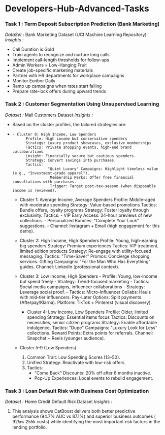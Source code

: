 # Developers-Hub-Advanced-Tasks


### Task 1 : Term Deposit Subscription Prediction (Bank Marketing)
*DataSet :*  Bank Marketing Dataset (UCI Machine Learning Repository)
*Insights :* 

  - Call Duration is Gold
  - Train agents to recognize and nurture long calls
  - Implement call-length thresholds for follow-ups
  - Admin Workers = Low-Hanging Fruit
  - Create job-specific marketing materials
  - Partner with HR departments for workplace campaigns
  - Monitor Euribor Daily
  - Ramp up campaigns when rates start falling
  - Prepare rate-lock offers during upward trends

### Task 2 :  Customer Segmentation Using Unsupervised Learning
*Dataset :*  Mall Customers Dataset
*Insights :*
  - Based on the cluster profiles, the tailored strategies are:
  - 
        - Cluster 0: High Income, Low Spenders
              Profile: High income but conservative spenders
              Strategy: Luxury product showcases, exclusive memberships
              Tactics: Private shopping events, high-end brand collaborations
              insight: Financially secure but cautious spenders.
              Strategy: Convert savings into purchases.
              Tactics:
                        "Quiet Luxury" Campaigns: Highlight timeless value (e.g., "Investment-grade apparel").
                         Membership Perks: Offer free financial consultations with purchases.
                         Trigger: Target post-tax-season (when disposable income is reviewed).
      - Cluster 1: Average Income, Average Spenders
            Profile: Middle-aged with moderate spending
            Strategy: Value-based promotions
            Tactics: Bundle offers, loyalty programs
            Strategy: Foster loyalty through exclusivity.
            Tactics:
                - VIP Early Access: 24-hour previews of new collections.
                - Personalized Bundles: "Complete Your Look" suggestions.
                - Channel: Instagram + Email (high engagement for this demo).
        
    - Cluster 2: High Income, High Spenders
          Profile: Young, high-earning big spenders
          Strategy: Premium experiences
          Tactics: VIP treatment, limited edition products
          Strategy: Re-engage with utility-focused messaging.
          Tactics:
              "Time-Saver" Promos: Concierge shopping services.
                Gifting Campaigns: "For the Man Who Has Everything" guides.
                Channel: LinkedIn (professional context).
     - Cluster 3: Low Income, High Spenders
             - Profile: Young, low-income but spend freely
             - Strategy: Trend-focused marketing
             - Tactics: Social media campaigns, influencer collaborations
             - Strategy: Leverage social proof.
              - Tactics:
                      Micro-Influencer Collabs: Hauls with mid-tier influencers.
                      Pay-Later Options: Split payments (Afterpay/Klarna).
                       Platform: TikTok + Pinterest (visual discovery).
       - Cluster 4: Low Income, Low Spenders
             Profile: Older, limited spending
             Strategy: Essential items focus
             Tactics: Discounts on necessities, senior citizen programs
             Strategy: Enable affordable indulgence.
              Tactics:
                    "Dupe" Campaigns: "Luxury Look for Less" collections.
                     Reward Points: Extra points for referrals.
                     Channel: Snapchat + Reels (younger audience).
         
      - Cluster 5-9 (Low Spenders)
         1. Common Trait: Low Spending Scores (13–50).
         2. Unified Strategy: Reactivate with low-risk offers.
         3. Tactics:
              - "Come Back" Discounts: 20% off after 6 months inactive.
              -  Pop-Up Experiences: Local events to rebuild engagement.
           


### Task 3 :  Loan Default Risk with Business Cost Optimization
*Dataset :*  Home Credit Default Risk Dataset
*Insights :* 
  1. This analysis shows CatBoost delivers both better predictive performance (94.7% AUC vs 87.1%) and superior business outcomes ( 92𝑘𝑣𝑠
 255k costs) while identifying the most important risk factors in the lending portfolio.
